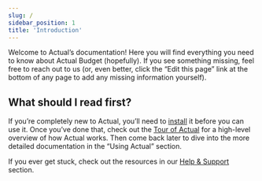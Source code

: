 ```yaml
---
slug: /
sidebar_position: 1
title: 'Introduction'
---
```


Welcome to Actual’s documentation! Here you will find everything you need to know about Actual Budget (hopefully). If you see something missing, feel free to reach out to us (or, even better, click the “Edit this page” link at the bottom of any page to add any missing information yourself).

## What should I read first?

If you’re completely new to Actual, you’ll need to [install](/Installing/overview) it before you can use it. Once you’ve done that, check out the [Tour of Actual](/Getting-Started/using-actual) for a high-level overview of how Actual works. Then come back later to dive into the more detailed documentation in the “Using Actual” section.

If you ever get stuck, check out the resources in our [Help & Support](/Help) section.